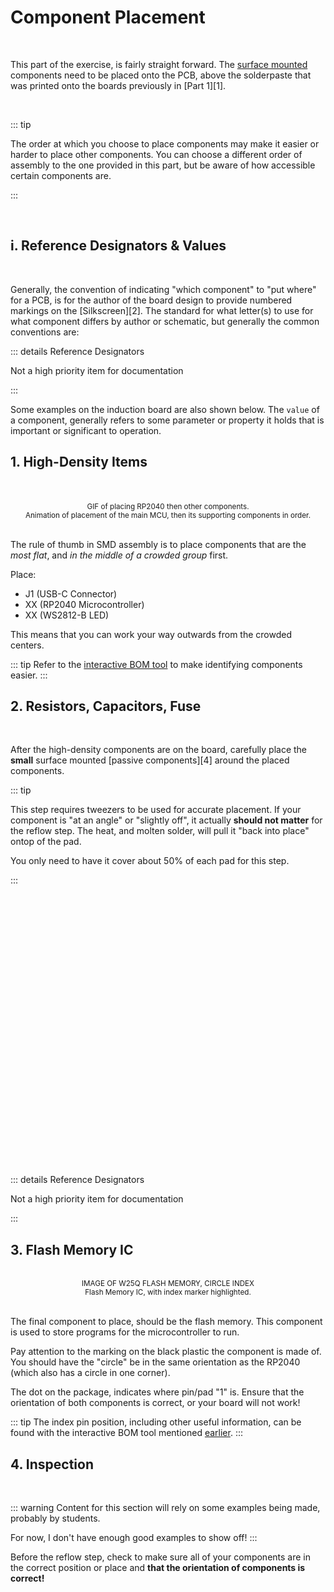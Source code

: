 # Component Placement 
<br> 

This part of the exercise, is fairly straight forward. The <u>surface mounted</u> components need to 
be placed onto the PCB, above the solderpaste that was printed onto the boards previously in
[Part 1][1].

<br>
<ACard 
color="grey"
style="background-color: var(--vp-c-mute-darker); width: auto; height: 400px;"
variant="outline">
<small><center></center></small>
</ACard>

::: tip

The order at which you choose to place components may make it easier or harder to place other
components. You can choose a different order of assembly to the one provided in this part, 
but be aware of how accessible certain components are. 

:::

<br>

## i. Reference Designators & Values

<br> 

Generally, the convention of indicating "which component" to "put where" for a PCB, is for the 
author of the board design to provide numbered markings on the [Silkscreen][2]. The standard
for what letter(s) to use for what component differs by author or schematic, but generally the 
common conventions are: 

::: details Reference Designators

<AAlert color="warning">Not a high priority item for documentation</AAlert>

:::

Some examples on the induction board are also shown below. The `value` of a component, generally
refers to some parameter or property it holds that is important or significant to operation.

## 1. High-Density Items

<br>
<br>
<ACard 
color="grey"
style="background-color: var(--vp-c-mute-darker); width: auto; height: 400px;"
variant="outline">
<small><center>GIF of placing RP2040 then other components.</center></small>
</ACard>
<small><center>Animation of placement of the main MCU, then its supporting components in order.</center></small> 
<br>

The rule of thumb in SMD assembly is to place components that are the *most flat*,
and *in the middle of a crowded group* first. 

Place: 

* J1 (USB-C Connector)
* XX (RP2040 Microcontroller)
* XX (WS2812-B LED)

This means that you can work your way outwards from the crowded centers. 

::: tip
Refer to the [interactive BOM tool][3] to make identifying components easier.
:::


## 2. Resistors, Capacitors, Fuse 

<br> 

After the high-density components are on the board, carefully place the **small** surface 
mounted [passive components][4] around the placed components. 

::: tip 

This step requires tweezers to be used for accurate placement. If your component is "at an angle"
or "slightly off", it actually **should not matter** for the reflow step. The heat, and molten
solder, will pull it "back into place" ontop of the pad. 

You only need to have it cover about 50% of each pad for this step.

:::

<!-- {{{1 Passive Components: col-2 row-2 -->

<br>

<div class="grid-row sm:grid-cols-2 pl-5" >

<div class="ps-1"> 
<ACard 
class="w-full"
color="grey"
style="background-color: var(--vp-c-mute-darker); width: auto; height: 200px;"
variant="outline">
<div style="width:300px;height:100px"/>
</ACard>
</div>

<div>
<ACard 
class="ps-1"
color="grey"
style="background-color: var(--vp-c-mute-darker); width: auto; height: 200px;"
variant="outline">

<div style="width:300px;height:100px"/>
</ACard>
</div>

<div>
<ACard 
class="ps-1"
color="grey"
style="background-color: var(--vp-c-mute-darker); width: auto; height: 200px;"
variant="outline">

<div style="width:300px;height:100px"/>
</ACard>
</div>

<div>
<ACard 
class="ps-1"
color="grey"
style="background-color: var(--vp-c-mute-darker); width: auto; height: 200px;"
variant="outline">
<div style="width:300px;height:100px"/>
</ACard>
</div>

</div>
<br>

<!-- }}} -->

::: details Reference Designators

<AAlert color="warning">Not a high priority item for documentation</AAlert>

:::

## 3. Flash Memory IC

<br>
<ACard 
color="grey"
style="background-color: var(--vp-c-mute-darker); width: auto; height: 300px;"
variant="outline">
<small><center>IMAGE OF W25Q FLASH MEMORY, CIRCLE INDEX</center></small>
</ACard>
<small><center>Flash Memory IC, with index marker highlighted.</center></small> 
<br>

The final component to place, should be the flash memory. This component is used to store
programs for the microcontroller to run. 

Pay attention to the marking on the black plastic the component is made of. You should have 
the "circle" be in the same orientation as the RP2040 (which also has a circle in one corner). 

The dot on the package, indicates where pin/pad "1" is. Ensure that the orientation of both 
components is correct, or your board will not work!

::: tip
The index pin position, including other useful information, can be found with the 
interactive BOM tool mentioned [earlier][3].
:::


## 4. Inspection

<br> 

::: warning 
Content for this section will rely on some examples being made, probably by students. 

For now, I don't have enough good examples to show off!
:::

Before the reflow step, check to make sure all of your components are in the correct 
position or place and **that the orientation of components is correct!**

<br>
<br>

[3]: <https://micl.dev/src/html/picogamepad_3_4_0_A> 
